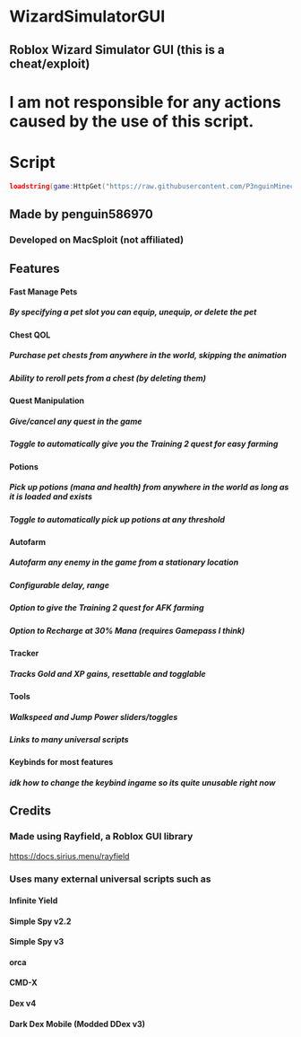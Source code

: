# WizardSimulatorGUI
## Roblox Wizard Simulator GUI (this is a cheat/exploit)

# I am not responsible for any actions caused by the use of this script.


# Script
```lua
loadstring(game:HttpGet("https://raw.githubusercontent.com/P3nguinMinecraft/WizardSimulatorGUI/main/wizardsimulatorgui.lua"))()
```

## Made by penguin586970
### Developed on MacSploit (not affiliated)

## Features
#### Fast Manage Pets
##### By specifying a pet slot you can equip, unequip, or delete the pet

#### Chest QOL
##### Purchase pet chests from anywhere in the world, skipping the animation
##### Ability to reroll pets from a chest (by deleting them)

#### Quest Manipulation
##### Give/cancel any quest in the game
##### Toggle to automatically give you the Training 2 quest for easy farming

#### Potions
##### Pick up potions (mana and health) from anywhere in the world as long as it is loaded and exists
##### Toggle to automatically pick up potions at any threshold

#### Autofarm
##### Autofarm any enemy in the game from a stationary location
##### Configurable delay, range
##### Option to give the Training 2 quest for AFK farming
##### Option to Recharge at 30% Mana (requires Gamepass I think)

#### Tracker
##### Tracks Gold and XP gains, resettable and togglable

#### Tools
##### Walkspeed and Jump Power sliders/toggles
##### Links to many universal scripts

#### Keybinds for most features
##### idk how to change the keybind ingame so its quite unusable right now

## Credits
### Made using Rayfield, a Roblox GUI library 
https://docs.sirius.menu/rayfield
### Uses many external universal scripts such as
#### Infinite Yield
#### Simple Spy v2.2
#### Simple Spy v3
#### orca
#### CMD-X
#### Dex v4
#### Dark Dex Mobile (Modded DDex v3)
